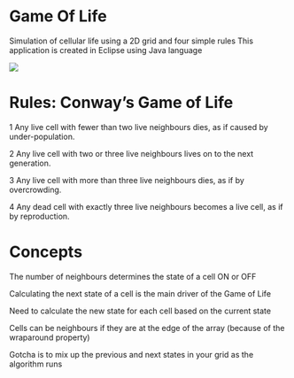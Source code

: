 # Game Of Life
Simulation of cellular life using a 2D grid and four simple rules
This application is created in Eclipse using Java language

<img src="https://upload.wikimedia.org/wikipedia/commons/e/e5/Gospers_glider_gun.gif">

# Rules: Conway’s Game of Life
1 Any live cell with fewer than two live neighbours dies, as if caused by under-population.

2 Any live cell with two or three live neighbours lives on to the next generation.

3 Any live cell with more than three live neighbours dies, as if by overcrowding.

4 Any dead cell with exactly three live neighbours becomes a live cell, as if by reproduction.

# Concepts

The number of neighbours determines the state of a cell ON or OFF

Calculating the next state of a cell is the main driver of the Game of Life

Need to calculate the new state for each cell based on the current state

Cells can be neighbours if they are at the edge of the array (because of the wraparound property)

Gotcha is to mix up the previous and next states in your grid as the algorithm runs



